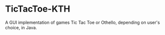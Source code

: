 # TicTacToe-KTH
A GUI implementation of games Tic Tac Toe or Othello, depending on user's choice, in Java.
